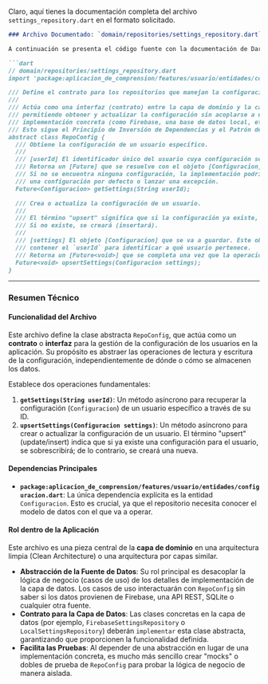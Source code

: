 Claro, aquí tienes la documentación completa del archivo `settings_repository.dart` en el formato solicitado.

```markdown
### Archivo Documentado: `domain/repositories/settings_repository.dart`

A continuación se presenta el código fuente con la documentación de Dart (`///`) integrada en cada elemento relevante.

```dart
// domain/repositories/settings_repository.dart
import 'package:aplicacion_de_comprension/features/usuario/entidades/configuracion.dart';

/// Define el contrato para los repositorios que manejan la configuración del usuario.
///
/// Actúa como una interfaz (contrato) entre la capa de dominio y la capa de datos,
/// permitiendo obtener y actualizar la configuración sin acoplarse a una
/// implementación concreta (como Firebase, una base de datos local, etc.).
/// Esto sigue el Principio de Inversión de Dependencias y el Patrón de Repositorio.
abstract class RepoConfig {
  /// Obtiene la configuración de un usuario específico.
  ///
  /// [userId] El identificador único del usuario cuya configuración se desea obtener.
  /// Retorna un [Future] que se resuelve con el objeto [Configuracion].
  /// Si no se encuentra ninguna configuración, la implementación podría devolver
  /// una configuración por defecto o lanzar una excepción.
  Future<Configuracion> getSettings(String userId);

  /// Crea o actualiza la configuración de un usuario.
  ///
  /// El término "upsert" significa que si la configuración ya existe, se actualizará.
  /// Si no existe, se creará (insertará).
  ///
  /// [settings] El objeto [Configuracion] que se va a guardar. Este objeto debe
  /// contener el `userId` para identificar a qué usuario pertenece.
  /// Retorna un [Future<void>] que se completa una vez que la operación ha finalizado.
  Future<void> upsertSettings(Configuracion settings);
}
```

---

### Resumen Técnico

#### Funcionalidad del Archivo

Este archivo define la clase abstracta `RepoConfig`, que actúa como un **contrato** o **interfaz** para la gestión de la configuración de los usuarios en la aplicación. Su propósito es abstraer las operaciones de lectura y escritura de la configuración, independientemente de dónde o cómo se almacenen los datos.

Establece dos operaciones fundamentales:
1.  **`getSettings(String userId)`**: Un método asíncrono para recuperar la configuración (`Configuracion`) de un usuario específico a través de su ID.
2.  **`upsertSettings(Configuracion settings)`**: Un método asíncrono para crear o actualizar la configuración de un usuario. El término "upsert" (update/insert) indica que si ya existe una configuración para el usuario, se sobrescribirá; de lo contrario, se creará una nueva.

#### Dependencias Principales

*   **`package:aplicacion_de_comprension/features/usuario/entidades/configuracion.dart`**: La única dependencia explícita es la entidad `Configuracion`. Esto es crucial, ya que el repositorio necesita conocer el modelo de datos con el que va a operar.

#### Rol dentro de la Aplicación

Este archivo es una pieza central de la **capa de dominio** en una arquitectura limpia (Clean Architecture) o una arquitectura por capas similar.

*   **Abstracción de la Fuente de Datos**: Su rol principal es desacoplar la lógica de negocio (casos de uso) de los detalles de implementación de la capa de datos. Los casos de uso interactuarán con `RepoConfig` sin saber si los datos provienen de Firebase, una API REST, SQLite o cualquier otra fuente.
*   **Contrato para la Capa de Datos**: Las clases concretas en la capa de datos (por ejemplo, `FirebaseSettingsRepository` o `LocalSettingsRepository`) deberán `implementar` esta clase abstracta, garantizando que proporcionen la funcionalidad definida.
*   **Facilita las Pruebas**: Al depender de una abstracción en lugar de una implementación concreta, es mucho más sencillo crear "mocks" o dobles de prueba de `RepoConfig` para probar la lógica de negocio de manera aislada.
```